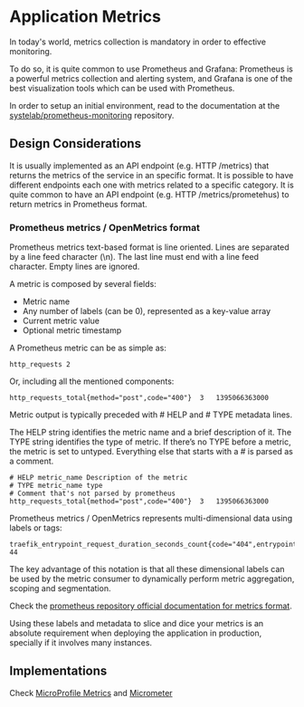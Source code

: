 # Application Metrics

In today's world, metrics collection is mandatory in order to effective monitoring. 

To do so, it is quite common to use Prometheus and Grafana: Prometheus is a powerful metrics collection and alerting system, and Grafana is one of the best visualization 
tools which can be used with Prometheus. 

In order to setup an initial environment, read to the documentation at the [systelab/prometheus-monitoring](https://github.com/systelab/prometheus-monitoring) repository.

## Design Considerations
It is usually implemented as an API endpoint (e.g. HTTP /metrics) that returns the metrics of the service in an specific format.
It is possible to have different endpoints each one with metrics related to a specific category.
It is quite common to have an API endpoint (e.g. HTTP /metrics/prometehus) to return metrics in Prometheus format.


### Prometheus metrics / OpenMetrics format
Prometheus metrics text-based format is line oriented. Lines are separated by a line feed character (\n). 
The last line must end with a line feed character. Empty lines are ignored.

A metric is composed by several fields:

- Metric name
- Any number of labels (can be 0), represented as a key-value array
- Current metric value
- Optional metric timestamp

A Prometheus metric can be as simple as:

```
http_requests 2
```

Or, including all the mentioned components:

```
http_requests_total{method="post",code="400"}  3   1395066363000
```

Metric output is typically preceded with # HELP and # TYPE metadata lines.

The HELP string identifies the metric name and a brief description of it. The TYPE string identifies the type of metric. 
If there’s no TYPE before a metric, the metric is set to untyped. Everything else that starts with a # is parsed as a comment.

```
# HELP metric_name Description of the metric
# TYPE metric_name type
# Comment that's not parsed by prometheus
http_requests_total{method="post",code="400"}  3   1395066363000
```
Prometheus metrics / OpenMetrics represents multi-dimensional data using labels or tags:

```
traefik_entrypoint_request_duration_seconds_count{code="404",entrypoint="traefik",method="GET",protocol="http"} 44
```

The key advantage of this notation is that all these dimensional labels can be used by the metric consumer to dynamically 
perform metric aggregation, scoping and segmentation. 

Check the [prometheus repository official documentation for metrics format](https://github.com/prometheus/docs/blob/master/content/docs/instrumenting/exposition_formats.md).

Using these labels and metadata to slice and dice your metrics is an absolute requirement when deploying the application in production, specially if it involves many instances.

## Implementations
Check [MicroProfile Metrics](https://github.com/eclipse/microprofile-metrics) and [Micrometer](https://micrometer.io/docs/registry/prometheus)


